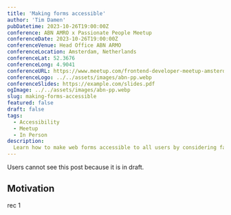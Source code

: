 ```yaml
---
title: 'Making forms accessible'
author: 'Tim Damen'
pubDatetime: 2023-10-26T19:00:00Z
conference: ABN AMRO x Passionate People Meetup
conferenceDate: 2023-10-26T19:00:00Z
conferenceVenue: Head Office ABN ARMO
conferenceLocation: Amsterdam, Netherlands
conferenceLat: 52.3676
conferenceLong: 4.9041
conferenceURL: https://www.meetup.com/frontend-developer-meetup-amsterdam/events/294224306/
conferenceLogo: ../../assets/images/abn-pp.webp
conferenceSlides: https://example.com/slides.pdf
ogImage: ../../assets/images/abn-pp.webp
slug: making-forms-accessible
featured: false
draft: false
tags:
  - Accessibility
  - Meetup
  - In Person
description:
  Learn how to make web forms accessible to all users by considering factors such as proper label placement, appropriate input types, and ARIA role usage. With practical tips and real-life examples, you can create fully functional and inclusive online forms that work for everyone.
---
```


Users cannot see this post because it is in draft.

## Motivation

rec 1
